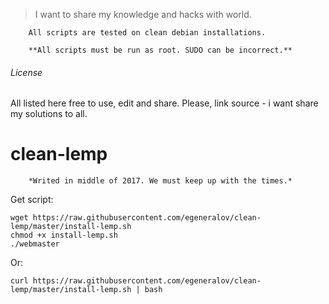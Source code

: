 > I want to share my knowledge and hacks with world.

        All scripts are tested on clean debian installations.

        **All scripts must be run as root. SUDO can be incorrect.**

###### License

All listed here free to use, edit and share. Please, link source - i want share my solutions to all.


# clean-lemp

        *Writed in middle of 2017. We must keep up with the times.*

Get script:

```shell
wget https://raw.githubusercontent.com/egeneralov/clean-lemp/master/install-lemp.sh
chmod +x install-lemp.sh
./webmaster
```

Or:

```shell
curl https://raw.githubusercontent.com/egeneralov/clean-lemp/master/install-lemp.sh | bash
```
